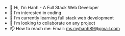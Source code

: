 - 👋 Hi, I’m Hanh - A Full Stack Web Developer
- 👀 I’m interested in coding
- 🌱 I’m currently learning full stack web development
- 💞️ I’m looking to collaborate on any project
- 📫 How to reach me:
Email: ms.myhanh89@gmail.com

<!---
HanhDinh1/HanhDinh1 is a ✨ special ✨ repository because its `README.md` (this file) appears on your GitHub profile.
You can click the Preview link to take a look at your changes.
--->
